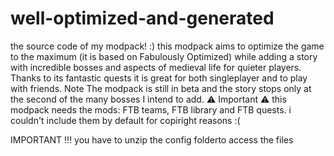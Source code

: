 # well-optimized-and-generated
the source code of my modpack! :)
this modpack aims to optimize the game to the maximum (it is based on Fabulously Optimized) while adding a story with incredible bosses and aspects of medieval life for quieter players. Thanks to its fantastic quests it is great for both singleplayer and to play with friends. Note The modpack is still in beta and the story stops only at the second of the many bosses I intend to add. ⚠️ Important ⚠️ this modpack needs the mods: FTB teams, FTB library and FTB quests. i couldn't include them by default for copiright reasons :(

IMPORTANT !!!
you have to unzip the config folderto access the files
